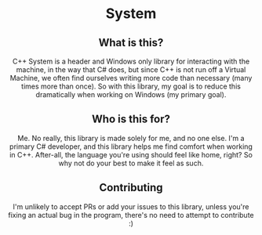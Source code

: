 <div align="center">
<h1>System</h1>

<h2>What is this?</h2>
    <p>
        C++ System is a header and Windows only library for interacting with the machine, in the way that C# does, but since C++ is not run off a Virtual Machine, we often find ourselves writing more code than necessary (many times more than once). So with this library, my goal is to reduce this dramatically when working on Windows (my primary goal). 
    </p>

<h2>Who is this for?</h2>
    <p>
        Me. No really, this library is made solely for me, and no one else. I'm a primary C# developer, and this library helps me find comfort when working in C++. After-all, the language you're using should feel like home, right? So why not do your best to make it feel as such. 
    </p>

<h2>Contributing</h2>
    <p> 
        I'm unlikely to accept PRs or add your issues to this library, unless you're fixing an actual bug in the program, there's no need to attempt to contribute :)
    </p>
</div>
